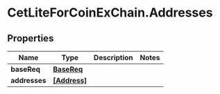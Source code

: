 # CetLiteForCoinExChain.Addresses

## Properties
Name | Type | Description | Notes
------------ | ------------- | ------------- | -------------
**baseReq** | [**BaseReq**](BaseReq.md) |  | 
**addresses** | [**[Address]**](Address.md) |  | 
